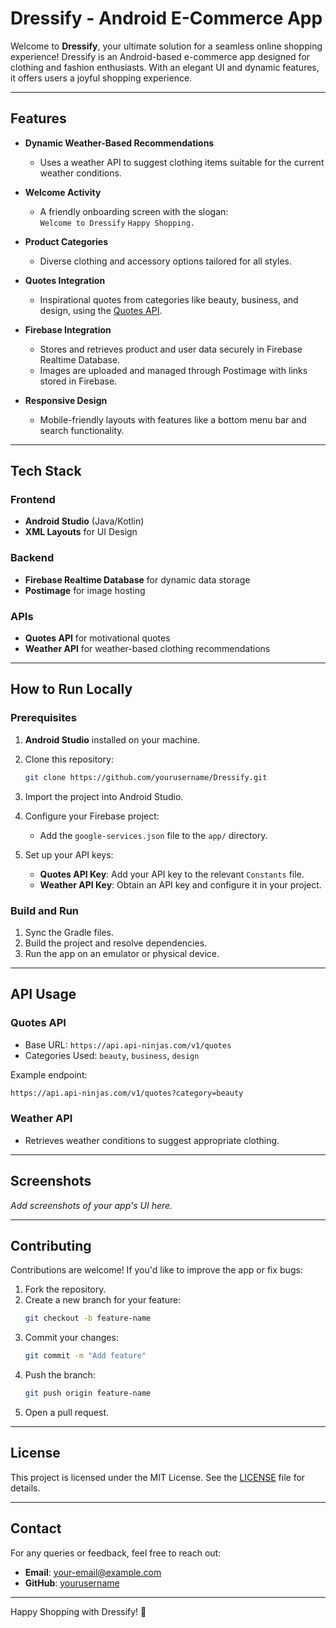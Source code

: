# Dressify - Android E-Commerce App

Welcome to **Dressify**, your ultimate solution for a seamless online shopping experience! Dressify is an Android-based e-commerce app designed for clothing and fashion enthusiasts. With an elegant UI and dynamic features, it offers users a joyful shopping experience.

---

## Features

- **Dynamic Weather-Based Recommendations**
  - Uses a weather API to suggest clothing items suitable for the current weather conditions.

- **Welcome Activity**
  - A friendly onboarding screen with the slogan:  
    `Welcome to Dressify`
    `Happy Shopping.`

- **Product Categories**
  - Diverse clothing and accessory options tailored for all styles.

- **Quotes Integration**
  - Inspirational quotes from categories like beauty, business, and design, using the [Quotes API](https://api.api-ninjas.com/v1/quotes).

- **Firebase Integration**
  - Stores and retrieves product and user data securely in Firebase Realtime Database.
  - Images are uploaded and managed through Postimage with links stored in Firebase.

- **Responsive Design**
  - Mobile-friendly layouts with features like a bottom menu bar and search functionality.

---

## Tech Stack

### **Frontend**
- **Android Studio** (Java/Kotlin)
- **XML Layouts** for UI Design

### **Backend**
- **Firebase Realtime Database** for dynamic data storage
- **Postimage** for image hosting

### **APIs**
- **Quotes API** for motivational quotes
- **Weather API** for weather-based clothing recommendations

---

## How to Run Locally

### Prerequisites
1. **Android Studio** installed on your machine.
2. Clone this repository:
   ```bash
   git clone https://github.com/yourusername/Dressify.git
   ```
3. Import the project into Android Studio.
4. Configure your Firebase project:
   - Add the `google-services.json` file to the `app/` directory.

5. Set up your API keys:
   - **Quotes API Key**: Add your API key to the relevant `Constants` file.
   - **Weather API Key**: Obtain an API key and configure it in your project.

### Build and Run
1. Sync the Gradle files.
2. Build the project and resolve dependencies.
3. Run the app on an emulator or physical device.

---

## API Usage

### Quotes API
- Base URL: `https://api.api-ninjas.com/v1/quotes`
- Categories Used: `beauty`, `business`, `design`

Example endpoint:
```bash
https://api.api-ninjas.com/v1/quotes?category=beauty
```

### Weather API
- Retrieves weather conditions to suggest appropriate clothing.

---

## Screenshots

_Add screenshots of your app's UI here._

---

## Contributing

Contributions are welcome! If you'd like to improve the app or fix bugs:
1. Fork the repository.
2. Create a new branch for your feature:
   ```bash
   git checkout -b feature-name
   ```
3. Commit your changes:
   ```bash
   git commit -m "Add feature"
   ```
4. Push the branch:
   ```bash
   git push origin feature-name
   ```
5. Open a pull request.

---

## License

This project is licensed under the MIT License. See the [LICENSE](LICENSE) file for details.

---

## Contact

For any queries or feedback, feel free to reach out:
- **Email**: your-email@example.com
- **GitHub**: [yourusername](https://github.com/yourusername)

---

Happy Shopping with Dressify! 🎉
